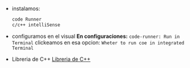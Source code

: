 - instalamos:

  ```txt
  code Runner
  c/c++ intelliSense
  ```

- configuramos en el visual
  **En configuraciones:** `code-runner: Run in Terminal`
  clickeamos en esa opcion: `Wheter to run coe in integrated Terminal `
- Libreria de C++
  [Libreria de C++](https://cplusplus.com/reference/cmath/)
